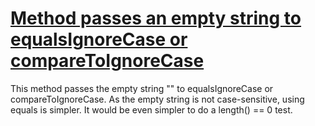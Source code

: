 # [Method passes an empty string to equalsIgnoreCase or compareToIgnoreCase](http://fb-contrib.sourceforge.net/bugdescriptions.html#SPP_EMPTY_CASING)

This method passes the empty string "" to equalsIgnoreCase or compareToIgnoreCase. As the empty string
			is not case-sensitive, using equals is simpler. It would be even simpler to do a length() == 0 test.